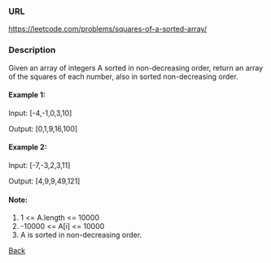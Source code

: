 ### URL

https://leetcode.com/problems/squares-of-a-sorted-array/
### Description
Given an array of integers A sorted in non-decreasing order, return an array of the squares of each number, also in sorted non-decreasing order.

 


#### Example 1:

Input: [-4,-1,0,3,10]

Output: [0,1,9,16,100]

#### Example 2:

 

Input: [-7,-3,2,3,11]

Output: [4,9,9,49,121]

 
 
 
#### Note:

1. 1 <= A.length <= 10000
2. -10000 <= A[i] <= 10000
3. A is sorted in non-decreasing order.

[Back](readme.md)